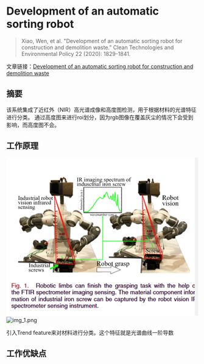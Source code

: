 # Development of an automatic sorting robot
> Xiao, Wen, et al. "Development of an automatic sorting robot for construction and demolition waste." 
> Clean Technologies and Environmental Policy 22 (2020): 1829-1841.

文章链接：[Development of an automatic sorting robot for construction and demolition waste](paper.pdf)

## 摘要
该系统集成了近红外（NIR）高光谱成像和高度图检测，用于根据材料的光谱特征进行分类。
通过高度图来进行roi划分，因为rgb图像在覆盖灰尘的情况下会受到影响，而高度图不会。


## 工作原理
![img.png](img.png)
![img_1.png](img_1.png)

引入Trend feature来对材料进行分类。这个特征就是光谱曲线一阶导数


## 工作优缺点



